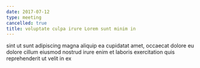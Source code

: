 ```yaml
---
date: 2017-07-12
type: meeting
cancelled: true
title: voluptate culpa irure Lorem sunt minim in
---
```

sint ut sunt adipiscing magna aliquip ea cupidatat amet, occaecat dolore eu dolore cillum eiusmod nostrud irure enim et laboris exercitation quis reprehenderit ut velit in ex